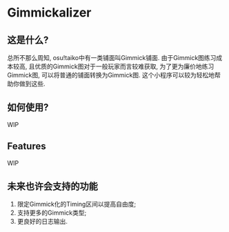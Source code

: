 # Gimmickalizer

## 这是什么?
总所不那么周知, osu!taiko中有一类铺面叫Gimmick铺面. 由于Gimmick图练习成本较高, 且优质的Gimmick图对于一般玩家而言较难获取, 为了更为廉价地练习Gimmick图, 可以将普通的铺面转换为Gimmick图. 这个小程序可以较为轻松地帮助你做到这些.

## 如何使用?
WIP

## Features
WIP

## 未来也许会支持的功能
1. 限定Gimmick化的Timing区间以提高自由度;
2. 支持更多的Gimmick类型; 
3. 更良好的日志输出.